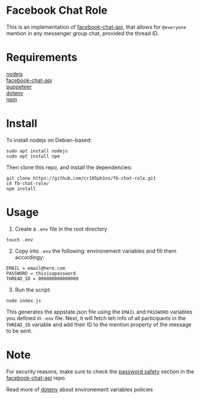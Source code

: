 # Facebook Chat Role

This is an implementation of [facebook-chat-api](https://github.com/Schmavery/facebook-chat-api), that allows for `@everyone` mention in any messenger group chat, provided the thread ID.

# Requirements

[nodejs](https://nodejs.org/en/)<br>
[facebook-chat-api](https://github.com/Schmavery/facebook-chat-api)<br>
[puppeteer](https://pptr.dev/)<br>
[dotenv](https://github.com/motdotla/dotenv)<br>
[npm](https://github.com/npm/npm)

# Install

To install nodejs on Debian-based:
```
sudo apt install nodejs
sudo apt install npm
```

Then clone this repo, and install the dependencies:
```
git clone https://github.com/cr105ph1nx/fb-chat-role.git
cd fb-chat-role/
npm install
```

# Usage

1. Create a `.env` file in the root directory
```
touch .env
```
2. Copy into `.env` the following:
environement variables and fill them accordingy:
```
EMAIL = email@here.com
PASSWORD = thisisapassword
THREAD_ID = 000000000000000
```
3. Run the script:
```
node index.js
```
This generates the appstate.json file using the `EMAIL` and `PASSWORD` variables you defined in `.env` file. Next, it will fetch teh info of all participants in the `THREAD_ID` variable and add their ID to the mention property of the message to be sent.


# Note

For security reasons, make sure to check the [password safety](https://github.com/Schmavery/facebook-chat-api/blob/master/DOCS.md#password-safety)
section in the [facebook-chat-api](https://github.com/Schmavery/facebook-chat-api) repo.

Read more of [dotenv](https://www.npmjs.com/package/dotenv) about environement variables policies
